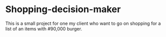 # Shopping-decision-maker
This is a small project for one my client who want to go on shopping for a list of an items with #90,000 burger.

